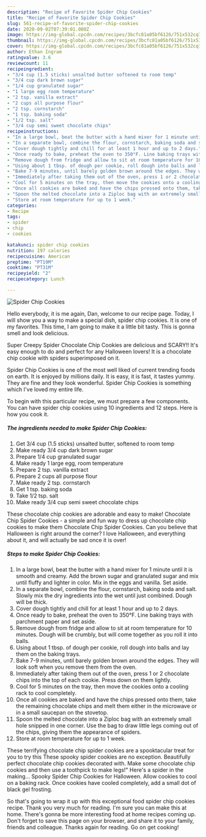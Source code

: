 ```yaml
---
description: "Recipe of Favorite Spider Chip Cookies"
title: "Recipe of Favorite Spider Chip Cookies"
slug: 561-recipe-of-favorite-spider-chip-cookies
date: 2020-09-02T07:39:01.008Z
image: https://img-global.cpcdn.com/recipes/3bcfc81a05bf6126/751x532cq70/spider-chip-cookies-recipe-main-photo.jpg
thumbnail: https://img-global.cpcdn.com/recipes/3bcfc81a05bf6126/751x532cq70/spider-chip-cookies-recipe-main-photo.jpg
cover: https://img-global.cpcdn.com/recipes/3bcfc81a05bf6126/751x532cq70/spider-chip-cookies-recipe-main-photo.jpg
author: Ethan Ingram
ratingvalue: 3.6
reviewcount: 11
recipeingredient:
- "3/4 cup (1.5 sticks) unsalted butter softened to room temp"
- "3/4 cup dark brown sugar"
- "1/4 cup granulated sugar"
- "1 large egg room temperature"
- "2 tsp. vanilla extract"
- "2 cups all purpose flour"
- "2 tsp. cornstarch"
- "1 tsp. baking soda"
- "1/2 tsp. salt"
- "3/4 cup semi sweet chocolate chips"
recipeinstructions:
- "In a large bowl, beat the butter with a hand mixer for 1 minute until it is smooth and creamy. Add the brown sugar and granulated sugar and mix until fluffy and lighter in color. Mix in the eggs and vanilla. Set aside."
- "In a separate bowl, combine the flour, cornstarch, baking soda and salt. Slowly mix the dry ingredients into the wet until just combined. Dough will be thick."
- "Cover dough tightly and chill for at least 1 hour and up to 2 days."
- "Once ready to bake, preheat the oven to 350°F. Line baking trays with parchment paper and set aside."
- "Remove dough from fridge and allow to sit at room temperature for 10 minutes. Dough will be crumbly, but will come together as you roll it into balls."
- "Using about 1 tbsp. of dough per cookie, roll dough into balls and lay them on the baking trays."
- "Bake 7-9 minutes, until barely golden brown around the edges. They will look soft when you remove them from the oven."
- "Immediately after taking them out of the oven, press 1 or 2 chocolate chips into the top of each cookie. Press down on them lightly."
- "Cool for 5 minutes on the tray, then move the cookies onto a cooling rack to cool completely."
- "Once all cookies are baked and have the chips pressed onto them, take the remaining chocolate chips and melt them either in the microwave or in a small saucepan on the stovetop."
- "Spoon the melted chocolate into a Ziploc bag with an extremely small hole snipped in one corner. Use the bag to draw little legs coming out of the chips, giving them the appearance of spiders."
- "Store at room temperature for up to 1 week."
categories:
- Recipe
tags:
- spider
- chip
- cookies

katakunci: spider chip cookies 
nutrition: 197 calories
recipecuisine: American
preptime: "PT19M"
cooktime: "PT31M"
recipeyield: "2"
recipecategory: Lunch

---
```



![Spider Chip Cookies](https://img-global.cpcdn.com/recipes/3bcfc81a05bf6126/751x532cq70/spider-chip-cookies-recipe-main-photo.jpg)

Hello everybody, it is me again, Dan, welcome to our recipe page. Today, I will show you a way to make a special dish, spider chip cookies. It is one of my favorites. This time, I am going to make it a little bit tasty. This is gonna smell and look delicious.

Super Creepy Spider Chocolate Chip Cookies are delicious and SCARY!! It&#39;s easy enough to do and perfect for any Halloween lovers! It is a chocolate chip cookie with spiders superimposed on it.

Spider Chip Cookies is one of the most well liked of current trending foods on earth. It is enjoyed by millions daily. It is easy, it is fast, it tastes yummy. They are fine and they look wonderful. Spider Chip Cookies is something which I've loved my entire life.


To begin with this particular recipe, we must prepare a few components. You can have spider chip cookies using 10 ingredients and 12 steps. Here is how you cook it.

<!--inarticleads1-->

##### The ingredients needed to make Spider Chip Cookies:

1. Get 3/4 cup (1.5 sticks) unsalted butter, softened to room temp
1. Make ready 3/4 cup dark brown sugar
1. Prepare 1/4 cup granulated sugar
1. Make ready 1 large egg, room temperature
1. Prepare 2 tsp. vanilla extract
1. Prepare 2 cups all purpose flour
1. Make ready 2 tsp. cornstarch
1. Get 1 tsp. baking soda
1. Take 1/2 tsp. salt
1. Make ready 3/4 cup semi sweet chocolate chips


These chocolate chip cookies are adorable and easy to make! Chocolate Chip Spider Cookies - a simple and fun way to dress up chocolate chip cookies to make them Chocolate Chip Spider Cookies. Can you believe that Halloween is right around the corner? I love Halloween, and everything about it, and will actually be sad once it is over! 

<!--inarticleads2-->

##### Steps to make Spider Chip Cookies:

1. In a large bowl, beat the butter with a hand mixer for 1 minute until it is smooth and creamy. Add the brown sugar and granulated sugar and mix until fluffy and lighter in color. Mix in the eggs and vanilla. Set aside.
1. In a separate bowl, combine the flour, cornstarch, baking soda and salt. Slowly mix the dry ingredients into the wet until just combined. Dough will be thick.
1. Cover dough tightly and chill for at least 1 hour and up to 2 days.
1. Once ready to bake, preheat the oven to 350°F. Line baking trays with parchment paper and set aside.
1. Remove dough from fridge and allow to sit at room temperature for 10 minutes. Dough will be crumbly, but will come together as you roll it into balls.
1. Using about 1 tbsp. of dough per cookie, roll dough into balls and lay them on the baking trays.
1. Bake 7-9 minutes, until barely golden brown around the edges. They will look soft when you remove them from the oven.
1. Immediately after taking them out of the oven, press 1 or 2 chocolate chips into the top of each cookie. Press down on them lightly.
1. Cool for 5 minutes on the tray, then move the cookies onto a cooling rack to cool completely.
1. Once all cookies are baked and have the chips pressed onto them, take the remaining chocolate chips and melt them either in the microwave or in a small saucepan on the stovetop.
1. Spoon the melted chocolate into a Ziploc bag with an extremely small hole snipped in one corner. Use the bag to draw little legs coming out of the chips, giving them the appearance of spiders.
1. Store at room temperature for up to 1 week.


These terrifying chocolate chip spider cookies are a spooktacular treat for you to try this These spooky spider cookies are no exception. Beautifully perfect chocolate chip cookies decorated with. Make some chocolate chip cookies and then use a toothpick to make legs!&#34; Here&#39;s a spider in the making… Spooky Spider Chip Cookies for Halloween. Allow cookies to cool on a baking rack. Once cookies have cooled completely, add a small dot of black gel frosting. 

So that's going to wrap it up with this exceptional food spider chip cookies recipe. Thank you very much for reading. I'm sure you can make this at home. There's gonna be more interesting food at home recipes coming up. Don't forget to save this page on your browser, and share it to your family, friends and colleague. Thanks again for reading. Go on get cooking!
